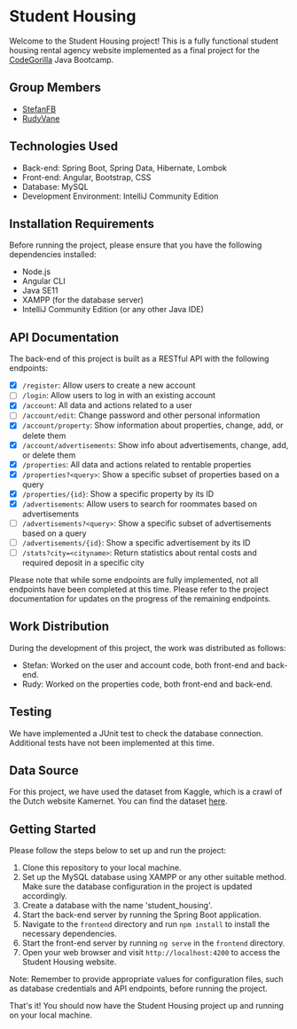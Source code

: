 # Student Housing

Welcome to the Student Housing project! This is a fully functional student housing rental agency website implemented as a final project for the [CodeGorilla](https://codegorilla.nl/) Java Bootcamp.

## Group Members
- [StefanFB](https://github.com/StefanFB)
- [RudyVane](https://github.com/RudyVane)

## Technologies Used
- Back-end: Spring Boot, Spring Data, Hibernate, Lombok
- Front-end: Angular, Bootstrap, CSS
- Database: MySQL
- Development Environment: IntelliJ Community Edition

## Installation Requirements
Before running the project, please ensure that you have the following dependencies installed:

- Node.js
- Angular CLI
- Java SE11
- XAMPP (for the database server)
- IntelliJ Community Edition (or any other Java IDE)

## API Documentation
The back-end of this project is built as a RESTful API with the following endpoints:

- [x] `/register`: Allow users to create a new account
- [ ] `/login`: Allow users to log in with an existing account
- [x] `/account`: All data and actions related to a user
- [ ] `/account/edit`: Change password and other personal information
- [x] `/account/property`: Show information about properties, change, add, or delete them
- [x] `/account/advertisements`: Show info about advertisements, change, add, or delete them
- [x] `/properties`: All data and actions related to rentable properties
- [x] `/properties?<query>`: Show a specific subset of properties based on a query
- [x] `/properties/{id}`: Show a specific property by its ID
- [x] `/advertisements`: Allow users to search for roommates based on advertisements
- [ ] `/advertisements?<query>`: Show a specific subset of advertisements based on a query
- [ ] `/advertisements/{id}`: Show a specific advertisement by its ID
- [ ] `/stats?city=<cityname>`: Return statistics about rental costs and required deposit in a specific city

Please note that while some endpoints are fully implemented, not all endpoints have been completed at this time. Please refer to the project documentation for updates on the progress of the remaining endpoints.

## Work Distribution
During the development of this project, the work was distributed as follows:

- Stefan: Worked on the user and account code, both front-end and back-end.
- Rudy: Worked on the properties code, both front-end and back-end.

## Testing
We have implemented a JUnit test to check the database connection. Additional tests have not been implemented at this time.

## Data Source
For this project, we have used the dataset from Kaggle, which is a crawl of the Dutch website Kamernet. You can find the dataset [here](https://www.kaggle.com/datasets/juangesino/netherlands-rent-properties?select=properties.json).

## Getting Started
Please follow the steps below to set up and run the project:

1. Clone this repository to your local machine.
2. Set up the MySQL database using XAMPP or any other suitable method. Make sure the database configuration in the project is updated accordingly.
3. Create a database with the name 'student_housing'.
4. Start the back-end server by running the Spring Boot application.
5. Navigate to the `frontend` directory and run `npm install` to install the necessary dependencies.
6. Start the front-end server by running `ng serve` in the `frontend` directory.
7. Open your web browser and visit `http://localhost:4200` to access the Student Housing website.

Note: Remember to provide appropriate values for configuration files, such as database credentials and API endpoints, before running the project.

That's it! You should now have the Student Housing project up and running on your local machine.
